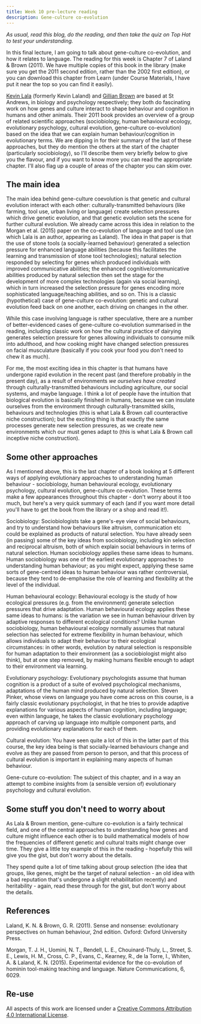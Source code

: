 ```yaml
---
title: Week 10 pre-lecture reading
description: Gene-culture co-evolution
---
```


*As usual, read this blog, do the reading, and then take the quiz on Top Hat to test your understanding.*

In this final lecture, I am going to talk about gene-culture co-evolution, and how it relates to language. The reading for this week is Chapter 7 of Laland & Brown (2011). We have multiple copies of this book in the library (make sure you get the 2011 second edition, rather than the 2002 first edition), or you can download this chapter from Learn (under Course Materials, I have put it near the top so you can find it easily). 

[Kevin Lala](https://lalandlab.wp.st-andrews.ac.uk/current-lab-members/) (formerly Kevin Laland) and [Gillian Brown](https://gillianbrown.wp.st-andrews.ac.uk) are based at St Andrews, in biology and psychology respectively; they both do fascinating work on how genes and culture interact to shape behaviour and cognition in humans and other animals. Their 2011 book provides an overview of  a group of related scientific approaches (sociobiology, human behavioural ecology, evolutionary psychology, cultural evolution, gene-culture co-evolution) based on the idea that we can explain human behaviour/cognition in evolutionary terms. We are dipping in for their summary of the last of these approaches, but they do mention the others at the start of the chapter (particularly sociobiology), so I'll describe them very briefly below to give you the flavour, and if you want to know more you can read the appropriate chapter. I'll also flag up a couple of areas of the chapter you can skim over.

## The main idea

The main idea behind gene-culture coevolution is that genetic and cultural evolution interact with each other: culturally-transmitted behaviours (like farming, tool use, urban living or language) create selection pressures which drive genetic evolution, and that genetic evolution sets the scene for further cultural evolution. We already came across this idea in relation to the Morgan et al. (2015) paper on the co-evolution of language and tool use (on which Lala is an author, appearing as Laland). The idea in that paper is that the use of stone tools (a socially-learned behaviour) generated a selection pressure for enhanced language abilities (because this facilitates the learning and transmission of stone tool technologies); natural selection responded by selecting for genes which produced individuals with improved communicative abilities; the enhanced cognitive/communicative abilities produced by natural selection then set the stage for the development of more complex technologies (again via social learning), which in turn increased the selection pressure for genes encoding more sophisticated language/teaching abilities, and so on. This is a classic (hypothetical) case of gene-culture co-evolution: genetic and cultural evolution feed back on one another, each driving on changes in the other.

While this case involving language is rather speculative, there are a number of better-evidenced cases of gene-culture co-evolution summarised in the reading, including classic work on how the cultural practice of dairying generates selection pressure for genes allowing individuals to consume milk into adulthood, and how cooking might have changed selection pressures on facial musculature (basically if you cook your food you don't need to chew it as much).

For me, the most exciting idea in this chapter is that humans have undergone rapid evolution in the recent past (and therefore probably in the present day), as a result of environments *we ourselves have created* through culturally-transmitted behaviours including agriculture, our social systems, and maybe language. I think a lot of people have the intuition that biological evolution is basically finished in humans, because we can insulate ourselves from the environment through culturally-transmitted skills, behaviours and technologies (this is what Lala & Brown call counteractive niche construction); but the exciting thing is that exactly the same processes generate new selection pressures, as we create new environments which our must genes adapt to (this is what Lala & Brown call inceptive niche construction).

## Some other approaches

As I mentioned above, this is the last chapter of a book looking at 5 different ways of applying evolutionary approaches to understanding human behaviour - sociobiology, human behavioural ecology, evolutionary psychology, cultural evolution, gene-culture co-evolution. These terms make a few appearances throughout this chapter - don't worry about it too much, but here's a very quick summary of each (and if you want more detail you'll have to get the book from the library or a shop and read it!).

Sociobiology: Sociobiologists take a gene's-eye view of social behaviours, and try to understand how behaviours like altruism, communication etc could be explained as products of natural selection. You have already seen (in passing) some of the key ideas from sociobiology, including kin selection and reciprocal altruism, both of which explain social behaviours in terms of natural selection. Human sociobiology applies these same ideas to humans. Human sociobiology was one of the earliest evolutionary approaches to understanding human behaviour; as you might expect, applying these same sorts of gene-centred ideas to human behaviour was rather controversial, because they tend to de-emphasise the role of learning and flexibility at the level of the individual.

Human behavioural ecology: Behavioural ecology is the study of how ecological pressures (e.g. from the environment) generate selection pressures that drive adaptation. Human behavioural ecology applies these same ideas to humans: is the variation we see in human behaviour driven by adaptive responses to different ecological conditions? Unlike human sociobiology, human behavioural ecology normally assumes that natural selection has selected for extreme flexibility in human behaviour, which allows individuals to adapt their behaviour to their ecological circumstances: in other words, evolution by natural selection is responsible for human adaptation to their environment (as a sociobiologist might also think), but at one step removed, by making humans flexible enough to adapt to their environment via learning.

Evolutionary psychology: Evolutionary psychologists assume that human cognition is a product of a suite of evolved psychological mechanisms, adaptations of the human mind produced by natural selection. Steven Pinker, whose views on language you have come across on this course, is a fairly classic evolutionary psychologist, in that he tries to provide adaptive explanations for various aspects of human cognition, including language; even within language, he takes the classic evolutionary psychology approach of carving up language into multiple component parts, and providing evolutionary explanations for each of them.

Cultural evolution:  You have seen quite a lot of this in the latter part of this course, the key idea being is that socially-learned behaviours change and evolve as they are passed from person to person, and that this process of cultural evolution is important in explaining many aspects of human behaviour.

Gene-cuture co-evolution: The subject of this chapter, and in a way an attempt to combine insights from (a sensible version of) evolutionary psychology and cultural evolution.

## Some stuff you don't need to worry about

As Lala & Brown mention, gene-culture co-evolution is a fairly technical field, and one of the central approaches to understanding how genes and culture might influence each other is to build mathematical models of how the frequencies of different genetic and cultural traits might change over time. They give a little toy example of this in the reading - hopefully this will give you the gist, but don't worry about the details.

They spend quite a lot of time talking about group selection (the idea that groups, like genes, might be the target of natural selection - an old idea with a bad reputation that's undergone a slight rehabilitation recently) and heritability - again, read these through for the gist, but don't worry about the details.

## References

Laland, K. N. & Brown, G. R. (2011). Sense and nonsense: evolutionary perspectives on human behaviour, 2nd edition. Oxford: Oxford University Press.

Morgan, T. J. H., Uomini, N. T., Rendell, L. E., Chouinard-Thuly, L., Street, S. E., Lewis, H. M., Cross, C. P., Evans, C., Kearney, R., de la Torre, I., Whiten, A. & Laland, K. N. (2015). Experimental evidence for the co-evolution of hominin tool-making teaching and language. Nature Communications, 6, 6029.

## Re-use

All aspects of this work are licensed under a [Creative Commons Attribution 4.0 International License](http://creativecommons.org/licenses/by/4.0/).

